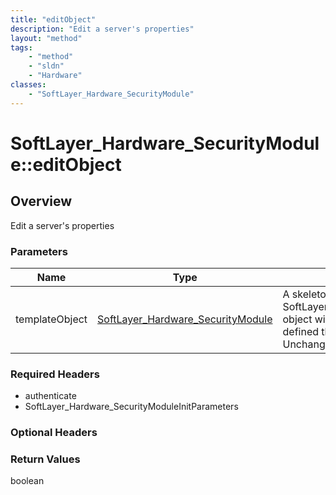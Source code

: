 ```yaml
---
title: "editObject"
description: "Edit a server's properties"
layout: "method"
tags:
    - "method"
    - "sldn"
    - "Hardware"
classes:
    - "SoftLayer_Hardware_SecurityModule"
---
```

# SoftLayer_Hardware_SecurityModule::editObject
## Overview 
Edit a server's properties 

### Parameters 
|Name | Type | Description |
| --- | --- | --- |
|templateObject| <a href='/reference/datatypes/SoftLayer_Hardware_SecurityModule'>SoftLayer_Hardware_SecurityModule </a>| A skeleton SoftLayer_Hardware_SecurityModule object with only the properties defined that you wish to change. Unchanged properties are left alone.|


### Required Headers
* authenticate
* SoftLayer_Hardware_SecurityModuleInitParameters

### Optional Headers

### Return Values
boolean
